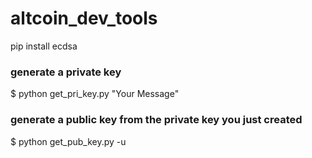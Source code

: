 # altcoin_dev_tools
pip install ecdsa

### generate a private key
$ python get_pri_key.py "Your Message"

### generate a public key from the private key you just created
$ python get_pub_key.py -u <privatekey>
